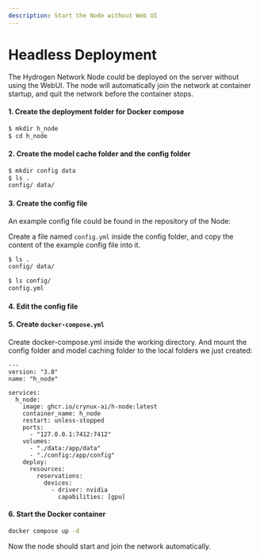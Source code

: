 ```yaml
---
description: Start the Node without Web UI
---
```


# Headless Deployment

The Hydrogen Network Node could be deployed on the server without using the WebUI. The node will automatically join the network at container startup, and quit the network before the container stops.

#### 1. Create the deployment folder for Docker compose

```sh
$ mkdir h_node
$ cd h_node
```

#### 2. Create the model cache folder and the config folder

```sh
$ mkdir config data
$ ls .
config/ data/
```

#### 3. Create the config file

An example config file could be found in the repository of the Node:



Create a file named `config.yml` inside the config folder, and copy the content of the example config file into it.

```sh
$ ls .
config/ data/

$ ls config/
config.yml
```

#### 4. Edit the config file

#### 5. Create `docker-compose.yml`&#x20;

Create docker-compose.yml inside the working directory. And mount the config folder and model caching folder to the local folders we just created:

```
---
version: "3.8"
name: "h_node"

services:
  h_node:
    image: ghcr.io/crynux-ai/h-node:latest
    container_name: h_node
    restart: unless-stopped
    ports:
      - "127.0.0.1:7412:7412"
    volumes:
      - "./data:/app/data"
      - "./config:/app/config"
    deploy:
      resources:
        reservations:
          devices:
            - driver: nvidia
              capabilities: [gpu]
```

#### 6. Start the Docker container

```sh
docker compose up -d
```

Now the node should start and join the network automatically.
